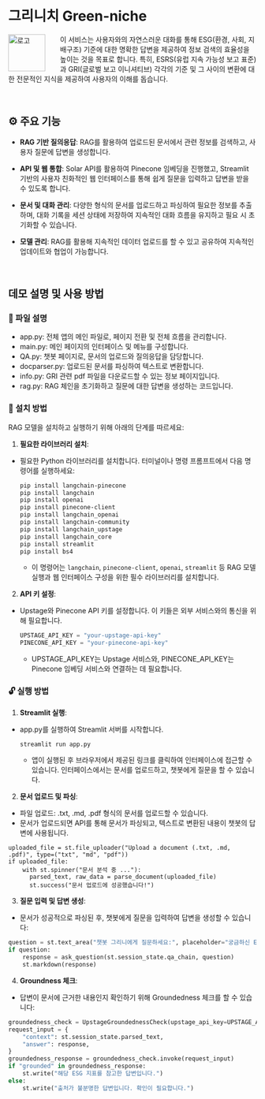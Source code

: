 # **그리니치 Green-niche** 

<div>
  <img src="https://github.com/minjae2002/Upstage_Green-Niche/blob/main/Green-niche-symbol.png" alt="로고" align="left" width="75" style="margin-right: 30px;">
  <p>
    이 서비스는 사용자와의 자연스러운 대화를 통해 ESG(환경, 사회, 지배구조) 기준에 대한 명확한 답변을 제공하여 정보 검색의 효율성을 높이는 것을 목표로 합니다. 특히, ESRS(유럽 지속 가능성 보고 표준)과 GRI(글로벌 보고 이니셔티브) 각각의 기준 및 그 사이의 변환에 대한 전문적인 지식을 제공하여 사용자의 이해를 돕습니다.
  </p>
</div>
<br>

## ⚙️ 주요 기능
*   **RAG 기반 질의응답**: RAG를 활용하여 업로드된 문서에서 관련 정보를 검색하고, 사용자 질문에 답변을 생성합니다.

*   **API 및 웹 통합**: Solar API를 활용하여 Pinecone 임베딩을 진행했고, Streamlit 기반의 사용자 친화적인 웹 인터페이스를 통해 쉽게 질문을 입력하고 답변을 받을 수 있도록 합니다.

*   **문서 및 대화 관리**: 다양한 형식의 문서를 업로드하고 파싱하여 필요한 정보를 추출하며, 대화 기록을 세션 상태에 저장하여 지속적인 대화 흐름을 유지하고 필요 시 초기화할 수 있습니다.

*   **모델 관리**: RAG를 활용해 지속적인 데이터 업로드를 할 수 있고 공유하여 지속적인 업데이트와 협업이 가능합니다.
<br>

## 데모 설명 및 사용 방법
### 📃 파일 설명
  - app.py: 전체 앱의 메인 파일로, 페이지 전환 및 전체 흐름을 관리합니다.
  - main.py: 메인 페이지의 인터페이스 및 메뉴를 구성합니다.
  - QA.py: 챗봇 페이지로, 문서의 업로드와 질의응답을 담당합니다.
  - docparser.py: 업로드된 문서를 파싱하여 텍스트로 변환합니다.
  - info.py: GRI 관련 pdf 파일을 다운로드할 수 있는 정보 페이지입니다.
  - rag.py: RAG 체인을 초기화하고 질문에 대한 답변을 생성하는 코드입니다.


### 🔧 설치 방법
RAG 모델을 설치하고 실행하기 위해 아래의 단계를 따르세요:

1. **필요한 라이브러리 설치**:
  - 필요한 Python 라이브러리를 설치합니다. 터미널이나 명령 프롬프트에서 다음 명령어를 실행하세요:

    ```bash
    pip install langchain-pinecone
    pip install langchain
    pip install openai
    pip install pinecone-client
    pip install langchain_openai
    pip install langchain-community
    pip install langchain_upstage
    pip install langchain_core
    pip install streamlit
    pip install bs4
    ```
    - 이 명령어는 `langchain`, `pinecone-client`, `openai`, `streamlit` 등 RAG 모델 실행과 웹 인터페이스 구성을 위한 필수 라이브러리를 설치합니다.  

2. **API 키 설정**:
  - Upstage와 Pinecone API 키를 설정합니다. 이 키들은 외부 서비스와의 통신을 위해 필요합니다.

     ```python
     UPSTAGE_API_KEY = "your-upstage-api-key"
     PINECONE_API_KEY = "your-pinecone-api-key"
     ```
    - UPSTAGE_API_KEY는 Upstage 서비스와, PINECONE_API_KEY는 Pinecone 임베딩 서비스와 연결하는 데 필요합니다.

### 🔓 실행 방법

1. **Streamlit 실행**:
  - app.py를 실행하여 Streamlit 서버를 시작합니다.

    ```bash
    streamlit run app.py
    ```
    - 앱이 실행된 후 브라우저에서 제공된 링크를 클릭하여 인터페이스에 접근할 수 있습니다. 인터페이스에서는 문서를 업로드하고, 챗봇에게 질문을 할 수 있습니다.

2. **문서 업로드 및 파싱**:
  - 파일 업로드: .txt, .md, .pdf 형식의 문서를 업로드할 수 있습니다.
  - 문서가 업로드되면 API를 통해 문서가 파싱되고, 텍스트로 변환된 내용이 챗봇의 답변에 사용됩니다.
  ```pyhton
  uploaded_file = st.file_uploader("Upload a document (.txt, .md, .pdf)", type=("txt", "md", "pdf"))
  if uploaded_file:
      with st.spinner("문서 분석 중 ..."):
        parsed_text, raw_data = parse_document(uploaded_file)
        st.success("문서 업로드에 성공했습니다!")
  ```

3. **질문 입력 및 답변 생성**:
  - 문서가 성공적으로 파싱된 후, 챗봇에게 질문을 입력하여 답변을 생성할 수 있습니다:
  ```python
  question = st.text_area("챗봇 그리니에게 질문하세요:", placeholder="궁금하신 ESRS나 GRI 지표에 대해 질문하세요!")
  if question:
      response = ask_question(st.session_state.qa_chain, question)
      st.markdown(response)
  ```

4. **Groundness 체크**:
  - 답변이 문서에 근거한 내용인지 확인하기 위해 Groundedness 체크를 할 수 있습니다:
  ```python
  groundedness_check = UpstageGroundednessCheck(upstage_api_key=UPSTAGE_API_KEY)
  request_input = {
      "context": st.session_state.parsed_text,
      "answer": response,
  }
  groundedness_response = groundedness_check.invoke(request_input)
  if "grounded" in groundedness_response:
      st.write("해당 ESG 지표를 참고한 답변입니다.")
  else:
      st.write("출처가 불분명한 답변입니다. 확인이 필요합니다.")
  ```
